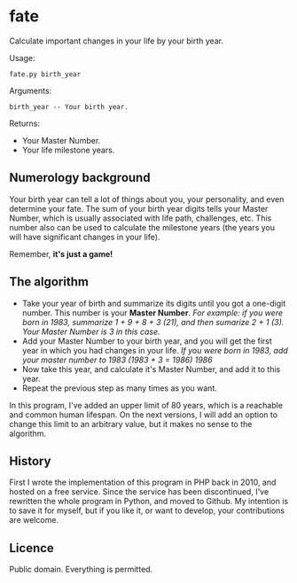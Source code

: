 # fate

Calculate important changes in your life by your birth year.

Usage:

    fate.py birth_year
    
Arguments:

    birth_year -- Your birth year.
  
Returns:
  + Your Master Number.
  + Your life milestone years.

## Numerology background
Your birth year can tell a lot of things about you, your personality, and even determine your fate. The sum of your birth year digits tells your Master Number, which is usually associated with life path, challenges, etc. This number also can be used to calculate the milestone years (the years you will have significant changes in your life).

Remember, **it's just a game!** 

## The algorithm
 + Take your year of birth and summarize its digits until you got a one-digit number. This number is your **Master Number**.
  *For example: if you were born in 1983, summarize 1 + 9 + 8 + 3 (21), and then sumarize 2 + 1 (3). Your Master Number is 3 in this case.*
 + Add your Master Number to your birth year, and you will get the first year in which you had changes in your life.
  *If you were born in 1983, add your master number to 1983 (1983 + 3 = 1986) 1986*
 + Now take this year, and calculate it's Master Number, and add it to this year.
 + Repeat the previous step as many times as you want.
 
In this program, I've added an upper limit of 80 years, which is a reachable and common human lifespan. On the next versions, I will add an option to change this limit to an arbitrary value, but it makes no sense to the algorithm.

## History
First I wrote the implementation of this program in PHP back in 2010, and hosted on a free service. Since the service has been discontinued, I've rewritten the whole program in Python, and moved to Github. My intention is to save it for myself, but if you like it, or want to develop, your contributions are welcome.

## Licence
Public domain. Everything is permitted.
